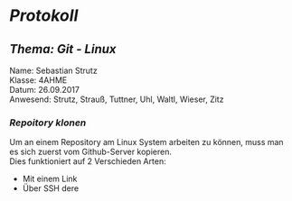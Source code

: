 # *Protokoll*
## *Thema: Git - Linux*
 Name:   Sebastian Strutz  
 Klasse: 4AHME  
 Datum: 26.09.2017  
 Anwesend: Strutz, Strauß, Tuttner, Uhl, Waltl, Wieser, Zitz  
### *Repoitory klonen*  
Um an einem Repository am Linux System arbeiten zu können, muss man es sich zuerst vom Github-Server kopieren.  
Dies funktioniert auf 2 Verschieden Arten:
* Mit einem Link   
* Über SSH
dere
